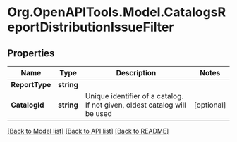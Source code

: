 # Org.OpenAPITools.Model.CatalogsReportDistributionIssueFilter

## Properties

Name | Type | Description | Notes
------------ | ------------- | ------------- | -------------
**ReportType** | **string** |  | 
**CatalogId** | **string** | Unique identifier of a catalog. If not given, oldest catalog will be used | [optional] 

[[Back to Model list]](../README.md#documentation-for-models) [[Back to API list]](../README.md#documentation-for-api-endpoints) [[Back to README]](../README.md)

